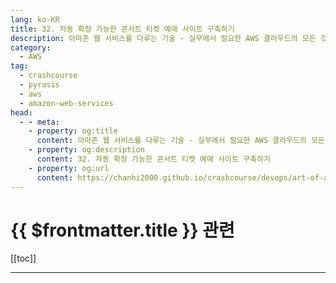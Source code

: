 ```yaml
---
lang: ko-KR
title: 32. 자동 확장 가능한 콘서트 티켓 예매 사이트 구축하기
description: 아마존 웹 서비스를 다루는 기술 - 실무에서 필요한 AWS 클라우드의 모든 것! > 32. 자동 확장 가능한 콘서트 티켓 예매 사이트 구축하기
category:
  - AWS
tag: 
  - crashcourse
  - pyrasis
  - aws 
  - amazon-web-services
head:
  - - meta:
    - property: og:title
      content: 아마존 웹 서비스를 다루는 기술 - 실무에서 필요한 AWS 클라우드의 모든 것! > 32. 자동 확장 가능한 콘서트 티켓 예매 사이트 구축하기
    - property: og:description
      content: 32. 자동 확장 가능한 콘서트 티켓 예매 사이트 구축하기
    - property: og:url
      content: https://chanhi2000.github.io/crashcourse/devops/art-of-aws/32.html
---
```


# {{ $frontmatter.title }} 관련

[[toc]]

---

<TagLinks />